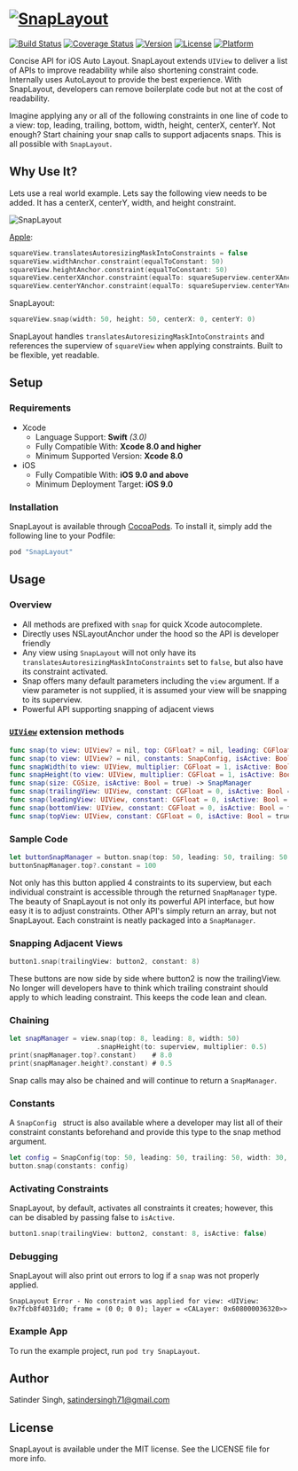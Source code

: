 # [![SnapLayout](https://github.com/sp71/SnapLayout/blob/master/Assets/snapLayout.png?raw=true)](#)
[![Build Status](https://travis-ci.org/sp71/SnapLayout.svg?branch=master)](https://travis-ci.org/sp71/SnapLayout)
<a href='https://coveralls.io/github/sp71/SnapLayout?branch=master'><img src='https://coveralls.io/repos/github/sp71/SnapLayout/badge.svg?branch=master' alt='Coverage Status' /></a>
[![Version](https://img.shields.io/cocoapods/v/SnapLayout.svg?style=flat)](http://cocoapods.org/pods/SnapLayout)
[![License](https://img.shields.io/cocoapods/l/SnapLayout.svg?style=flat)](http://cocoapods.org/pods/SnapLayout)
[![Platform](https://img.shields.io/cocoapods/p/SnapLayout.svg?style=flat)](http://cocoapods.org/pods/SnapLayout)

Concise API for iOS Auto Layout. SnapLayout extends `UIView` to deliver a list of APIs to improve readability while also shortening constraint code. Internally uses AutoLayout to provide the best experience. With SnapLayout, developers can remove boilerplate code but not at the cost of readability.

Imagine applying any or all of the following constraints in one line of code to a view: top, leading, trailing, bottom, width, height, centerX, centerY. Not enough? Start chaining your snap calls to support adjacents snaps. This is all possible with `SnapLayout`.

## Why Use It?
Lets use a real world example. Lets say the following view needs to be added. It has a centerX, centerY, width, and height constraint.
 
![SnapLayout](https://github.com/sp71/SnapLayout/blob/master/Assets/exampleView.png?raw=true)

[Apple](https://developer.apple.com/reference/uikit/nslayoutanchor):

```swift
squareView.translatesAutoresizingMaskIntoConstraints = false
squareView.widthAnchor.constraint(equalToConstant: 50)
squareView.heightAnchor.constraint(equalToConstant: 50)
squareView.centerXAnchor.constraint(equalTo: squareSuperview.centerXAnchor, constant: 0)
squareView.centerYAnchor.constraint(equalTo: squareSuperview.centerYAnchor, constant: 0)
```

SnapLayout:

```swift
squareView.snap(width: 50, height: 50, centerX: 0, centerY: 0)
```
SnapLayout handles `translatesAutoresizingMaskIntoConstraints` and references the superview of `squareView` when applying constraints. Built to be flexible, yet readable.

## Setup
### Requirements
* Xcode
  * Language Support: **Swift** *(3.0)*
  * Fully Compatible With: **Xcode 8.0 and higher**
  * Minimum Supported Version: **Xcode 8.0**
* iOS
  * Fully Compatible With: **iOS 9.0 and above**
  * Minimum Deployment Target: **iOS 9.0**

### Installation

SnapLayout is available through [CocoaPods](http://cocoapods.org). To install
it, simply add the following line to your Podfile:

```ruby
pod "SnapLayout"
```

## Usage

### Overview 

* All methods are prefixed with `snap` for quick Xcode autocomplete.
* Directly uses NSLayoutAnchor under the hood so the API is developer friendly
* Any view using `SnapLayout` will not only have its `translatesAutoresizingMaskIntoConstraints` set to `false`, but also have its constraint activated.
* Snap offers many default parameters including the `view` argument. If a view parameter is not supplied, it is assumed your view will be snapping to its superview.
* Powerful API supporting snapping of adjacent views


### [`UIView`](SnapLayout/Classes/SnapLayout.swift) extension methods
```swift
func snap(to view: UIView? = nil, top: CGFloat? = nil, leading: CGFloat? = nil, bottom: CGFloat? = nil, trailing: CGFloat? = nil, width: CGFloat? = nil, height: CGFloat? = nil, centerX: CGFloat? = nil, centerY: CGFloat? = nil, isActive: Bool = true) -> ConstraintManager
func snap(to view: UIView? = nil, constants: SnapConfig, isActive: Bool = true) -> SnapManager
func snapWidth(to view: UIView, multiplier: CGFloat = 1, isActive: Bool = true) -> SnapManager
func snapHeight(to view: UIView, multiplier: CGFloat = 1, isActive: Bool = true) -> SnapManager
func snap(size: CGSize, isActive: Bool = true) -> SnapManager
func snap(trailingView: UIView, constant: CGFloat = 0, isActive: Bool = true) -> SnapManager
func snap(leadingView: UIView, constant: CGFloat = 0, isActive: Bool = true) -> SnapManager
func snap(bottomView: UIView, constant: CGFloat = 0, isActive: Bool = true) -> SnapManager
func snap(topView: UIView, constant: CGFloat = 0, isActive: Bool = true) -> SnapManager
```

### Sample Code

```swift
let buttonSnapManager = button.snap(top: 50, leading: 50, trailing: 50, width: 30)
buttonSnapManager.top?.constant = 100
```
Not only has this button applied 4 constraints to its superview, but each individual constraint is accessible through the returned `SnapManager` type. The beauty of SnapLayout is not only its powerful API interface, but how easy it is to adjust constraints. Other API's simply return an array, but not SnapLayout. Each constraint is neatly packaged into a `SnapManager`.

### Snapping Adjacent Views
```swift
button1.snap(trailingView: button2, constant: 8)
```
These buttons are now side by side where button2 is now the trailingView. No longer will developers have to think which trailing constraint should apply to which leading constraint. This keeps the code lean and clean.

### Chaining
```swift
let snapManager = view.snap(top: 8, leading: 8, width: 50)
                      .snapHeight(to: superview, multiplier: 0.5)
print(snapManager.top?.constant)    # 8.0
print(snapManager.height?.constant) # 0.5
```
Snap calls may also be chained and will continue to return a `SnapManager`.
### Constants
A `SnapConfig ` struct is also available where a developer may list all of their constraint constants beforehand and provide this type to the snap method argument.

```swift
let config = SnapConfig(top: 50, leading: 50, trailing: 50, width: 30, centerX: 0)
button.snap(constants: config)
```

### Activating Constraints
SnapLayout, by default, activates all constraints it creates; however, this can be disabled by passing false to `isActive`.

```swift
button1.snap(trailingView: button2, constant: 8, isActive: false)
```

### Debugging
SnapLayout will also print out errors to log if a `snap` was not properly applied.

```
SnapLayout Error - No constraint was applied for view: <UIView: 0x7fcb8f4031d0; frame = (0 0; 0 0); layer = <CALayer: 0x608000036320>>
```

### Example App

To run the example project, run `pod try SnapLayout`.

## Author

Satinder Singh, satindersingh71@gmail.com

## License

SnapLayout is available under the MIT license. See the LICENSE file for more info.
